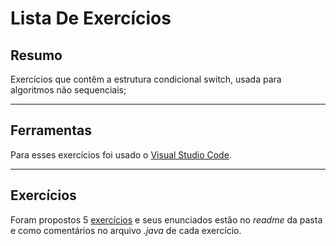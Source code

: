 # Lista De Exercícios

## Resumo
Exercícios que contêm a estrutura condicional switch, usada para algoritmos não sequenciais;
___

## Ferramentas
Para esses exercícios foi usado o [Visual Studio Code](https://code.visualstudio.com/).
___

## Exercícios
Foram propostos 5 [exercícios](./exercicios/) e seus enunciados estão no _readme_ da pasta e como comentários no arquivo _.java_ de cada exercício.